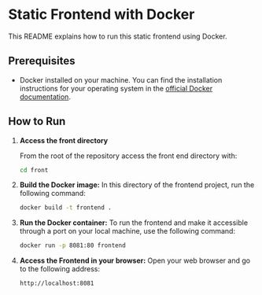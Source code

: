 # Static Frontend with Docker

This README explains how to run this static frontend using Docker.

## Prerequisites

* Docker installed on your machine. You can find the installation instructions for your operating system in the [official Docker documentation](https://docs.docker.com/get-docker/).

## How to Run

1.  **Access the front directory**

    From the root of the repository access the front end directory with:
    ```bash
    cd front
    ```

2.  **Build the Docker image:**
    In this directory of the frontend project, run the following command:
    ```bash
    docker build -t frontend .
    ```
3.  **Run the Docker container:**
    To run the frontend and make it accessible through a port on your local machine, use the following command:
    ```bash
    docker run -p 8081:80 frontend
    ```
    
4.  **Access the Frontend in your browser:**
    Open your web browser and go to the following address:
    ```
    http://localhost:8081
    ```